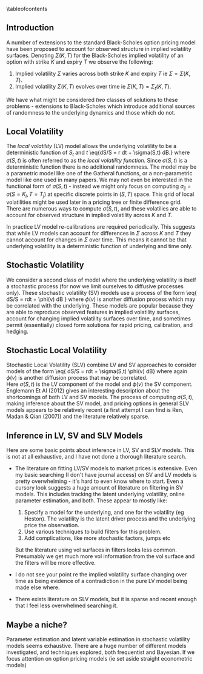 \tableofcontents

## Introduction

A number of extensions to the standard Black-Scholes option pricing
model have been proposed to account for observed structure in implied
volatility surfaces.  Denoting $\Sigma(K, T)$ for the Black-Scholes
implied volatility of an option with strike $K$ and expiry $T$ we 
observe the following:

1. Implied volatility $\Sigma$ varies across both strike $K$ and expiry $T$ ie 
$\Sigma=\Sigma(K,T)$.
2. Implied volatility $\Sigma(K,T)$ evolves over time ie $\Sigma(K,T)=\Sigma_t (K,T)$.

We have what might be considered *two* classes of solutions to these
problems - extensions to Black-Scholes which introduce additional sources of
randomness to the underlying dynamics and those which do not.  

## Local Volatility 

The *local volatility* (LV) model allows the underlying volatility
to be a deterministic function of $S_t$ and $t$ 
\eq{dS/S = r dt + \sigma(S,t) dB.}
where $\sigma(S,t)$ is often referred to as the *local volatility
function*.  Since $\sigma(S,t)$ is a deterministic function there is 
no additional randomness.  The model may be a parametric model like one of the 
Gatheral functions, or a non-parametric model like one used in many papers.
We may not even be interested in the functional form of $\sigma(S,t)$ - instead
we might only focus on computing $\sigma_{ij}=\sigma(S=K_i,T=T_j)$ at specific
discrete points in $(S, T)$ space.  This grid of local volatilities might be used 
later in a pricing tree or finite difference grid.  There are numerous ways to
compute $\sigma(S,t)$, and these volatilies are able to account for 
observed structure in implied volatility across $K$ and $T$.

In practice LV model re-calibrations are required periodically.  This 
suggests that while LV models can account for differences in $\Sigma$ across
$K$ and $T$ they cannot account for changes in $\Sigma$ over time.  This
means it cannot be that underlying volatility is a deterministic function
of underlying and time only.

## Stochastic Volatility 

We consider a second class of model where the underlying volatility is
itself a stochastic process (for now we limit ourselves to diffusive
processes only).  These stochastic volatility (SV) models use a process of 
the form
\eq{ dS/S = rdt + \phi(v) dB }
where $\phi(v)$ is another diffusion process which may be correlated with
the underlying.  These models are popular because they are able to reproduce
observed features in implied volatility surfaces, account for changing 
implied volatility surfaces over time, and sometimes permit (essentially) 
closed form solutions for rapid pricing, calibration, and hedging.

## Stochastic Local Volatility

Stochastic Local Volatility (SLV) combine LV and SV approaches to consider
models of the form
\eq{ dS/S = rdt + \sigma(S,t) \phi(v) dB}
where again $\phi(v)$ is another diffusion process that may be correlated.  
Here $\sigma(S,t)$ is the LV component of the model and $\phi(v)$ the SV 
component.  Englemann Et Al (2012) gives an interesting description about 
the shortcomings of both LV and SV models.  The process of computing 
$\sigma(S,t)$, making inference about the SV model, and pricing options 
in general SLV models appears to be relatively recent (a first attempt I 
can find is Ren, Madan \& Qian (2007)) and the literature relatively sparse.

## Inference in LV, SV and SLV Models

Here are some basic points about inference in LV, SV and SLV models.   This
is not at all exhaustive, and I have not done a thorough literature search.

* The literature on fitting LV/SV models to market prices is extensive.  Even
my basic searching (I don't have journal access) on SV and LV models is pretty
overwhelming - it's hard to even know where to start.  Even a cursory look suggests a
huge amount of literature on filtering in SV models.  This includes tracking the
latent underlying volatility, online parameter estimation, and both.  These appear to mostly like:
    1. Specify a model for the underlying, and one for the volatility (eg Heston).
    The volatility is the latent driver process and the underlying price the observation.
    2. Use various techniques to build filters for this problem.
    3. Add complications, like more stochastic factors, jumps etc

  But the literature using vol surfaces in filters looks less common.  Presumably 
  we get much more vol information from the vol surface and the filters will be more
  effective.
* I do not see your point re the implied volatility surface changing over time
as being evidence of a contradiction in the pure LV model being made else where.
* There exists literature on SLV models, but it is sparse and recent enough
that I feel less overwhelmed searching it.

## Maybe a niche?

Parameter estimation and latent variable estimation in stochastic volatility
models seems exhaustive.  There are a huge number of different models investigated,
and techniques explored, both frequentist and Bayesian.  If we focus attention
on option pricing models (ie set aside straight econometric models)






